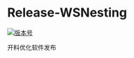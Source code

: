 # Release-WSNesting

[![版本号](https://img.shields.io/badge/release-2.2.0.3-blue.svg?style=flat-square)](https://github.com/WangShiSoftware/Release-WSNesting/releases)

开料优化软件发布
